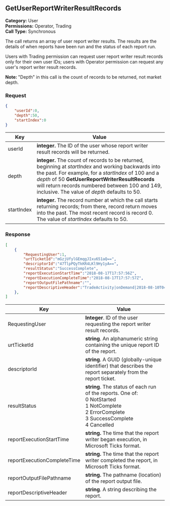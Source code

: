 ## GetUserReportWriterResultRecords

**Category:** User<br />**Permissions:** Operator, Trading<br />**Call Type:** Synchronous

The call returns an array of user report writer results. The results are the details of when reports have been run and the status of each report run.

Users with Trading permission can request user report writer result records only for their own user IDs; users with Operator permission can request any user's report writer result records.

<aside class="notice"><strong>Note: </strong>"Depth" in this call is the count of records to be returned, not market depth.</aside>

### Request

```json
{
	"userId":0,
	"depth":50,
	"startIndex":0
}
```

| Key        | Value                                                        |
| ---------- | ------------------------------------------------------------ |
| userId     | **integer.** The ID of the user whose report writer result records will be returned. |
| depth      | **integer.** The count of records to be returned, beginning at *startIndex* and working backwards into the past. For example, for a *startIndex* of 100 and a *depth* of 50 **GetUserReportWriterResultRecords** will return records numbered between 100 and 149, inclusive. The value of *depth* defaults to 50. |
| startIndex | **integer.** The record number at which the call starts returning records; from there, record return moves into the past. The most recent record is record 0. The value of *startIndex* defaults to 50. |

### Response

```json
[
    {
        "RequestingUser":1,
        "urtTicketId":"mGzjUfylGEmqgJIxu651aQ==",
        "descriptorId":"47TlpPQyTkKR4LKl9Hy1yA==",
        "resultStatus":"SuccessComplete",
        "reportExecutionStartTime":"2018-08-17T17:57:56Z",
        "reportExecutionCompleteTime":"2018-08-17T17:57:57Z",
        "reportOutputFilePathname":"",
        "reportDescriptiveHeader":"TradeActivity|onDemand|2018-08-10T04:00:00.000Z|2018-08-10T05:00:00.000Z|2018-08-17T17:57:51.852Z|2018-08-17T17:57:56.840Z|0.19634 seconds"
    },
]
```

| Key                      | Value                                                        |
| --------------------------- | ------------------------------------------------------------ |
| RequestingUser              | **Integer**. ID of the user requesting the report writer result records. |
| urtTicketId                 | **string**. An alphanumeric string containing the unique report ID of the report. |
| descriptorId                | **string**. A GUID (globally-unique identifier) that describes the report separately from the report ticket. |
| resultStatus                | **string**. The status of each run of the reports. One of:<br />0 NotStarted<br />1 NotComplete<br />2 ErrorComplete<br />3 SuccessComplete<br />4 Cancelled |
| reportExecutionStartTime    | **string.** The time that the report writer began execution, in Microsoft Ticks format. |
| reportExecutionCompleteTime | **string.** The time that the report writer completed the report, in Microsoft Ticks format. |
| reportOutputFilePathname    | **string.** The pathname (location) of the report output file.  |
| reportDescriptiveHeader     | **string**. A string describing the report.                  |


